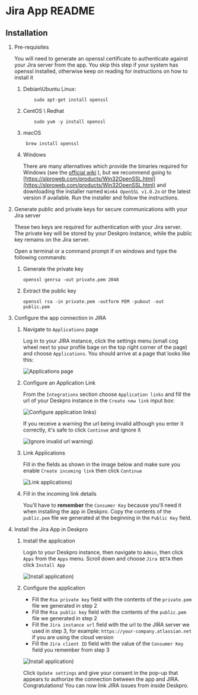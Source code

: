 # Jira App README


## Installation

1. Pre-requisites

    You will need to generate an openssl certificate to authenticate against your Jira server from the app. You skip this step if your system has openssl installed, otherwise keep on reading for instructions on how to install it
    
    1. Debian\Ubuntu Linux:
    
        ```
            sudo apt-get install openssl
        ```
    
    2. CentOS \ Redhat
    
        ```
            sudo yum -y install openssl
        ```         
    
    3. macOS
    
        ```
         brew install openssl
        ```
    
    4. Windows 
    
        There are many alternatives which provide the binaries required for Windows (see the  [official wiki](https://wiki.openssl.org/index.php/Binaries) ), but we recommend going to [https://slproweb.com/products/Win32OpenSSL.html](https://slproweb.com/products/Win32OpenSSL.html) and downloading the installer named `Win64 OpenSSL v1.0.2o` or the latest version if available. Run the installer and follow the instructions.
        
2. Generate public and private keys for secure communications with your Jira server
    
    These two keys are required for authentication with your Jira server. The private key will be stored by your Deskpro instance, while the public key remains on the Jira server.
    
    Open a terminal or a command prompt if on windows and type the following commands:
      
    1. Generate the private key
        
        ```
        openssl genrsa -out private.pem 2048
        ```
        
    2. Extract the public key
        
        ```
        openssl rsa -in private.pem -outform PEM -pubout -out public.pem
        ```    
3. Configure the app connection in JIRA

    1. Navigate to `Applications` page
     
        Log in to your JIRA instance, click the settings menu (small cog wheel next to your profile bage on the top right corner of the page) and choose `Applications`. You should arrive at a page that looks like this:
        
        ![Applications page](https://raw.githubusercontent.com/DeskproApps/jira/master/src/site/install-guide/001-application-links.small.png)
        
    2. Configure an Application Link
    
        From the `Integrations` section choose `Application links` and fill the url of your Deskpro instance in the `Create new link` input box:
        
        ![Configure application links](https://raw.githubusercontent.com/DeskproApps/jira/master/src/site/install-guide/002-configure-application-link.small.png))
        
        If you receive a warning the url being invalid although you enter it correctly, it's safe to click `Continue` and ignore it
        
        ![Ignore invalid url warning](https://raw.githubusercontent.com/DeskproApps/jira/master/src/site/install-guide/003-skip-invalid-url.small.png))
    
    3. Link Applications
        
        Fill in the fields as shown in the image below and make sure you enable `Create incoming link` then click `Continue`
        
        ![Link applications](https://raw.githubusercontent.com/DeskproApps/jira/master/src/site/install-guide/004-incoming-link.small.png))
        
    4. Fill in the incoming link details
        
        You'll have to **remember** the `Consumer Key` because you'll need it when installing the app in Deskpro. 
        Copy the contents of the `public.pem` file we generated at the beginning in the `Public Key` field.

4. Install the Jira App in Deskpro

    1. Install the application
     
        Login to your Deskpro instance, then navigate to `Admin`, then click `Apps` from the `Apps` menu. Scroll down and choose `Jira BETA` then click `Install App`
        
        ![Install application](https://raw.githubusercontent.com/DeskproApps/jira/master/src/site/install-guide/006-install-app.small.png))
        
    2. Configure the application
    
        - Fill the `Rsa private key` field with the contents of the `private.pem` file we generated in step 2
        - Fill the `Rsa public key` field with the contents of the `public.pem` file we generated in step 2        
        - Fill the `Jira instance url` field with the url to the JIRA server we used in step 3, for example: `https://your-company.atlassian.net` if you are using the cloud version        
        - Fill the `Jira client ID` field with the value of the `Consumer Key` field you remember from step 3
        
        ![Install application](https://raw.githubusercontent.com/DeskproApps/jira/master/src/site/install-guide/007-configure-app.small.png))
        
        Click `Update settings` and give your consent in the pop-up that appears to authorize the connection between the app and JIRA. 
        Congratulations! You can now link JIRA issues from inside Deskpro.          
    
        
    
                
        
        

        

 
